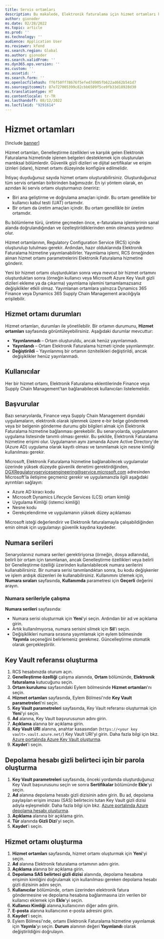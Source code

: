 ```yaml
---
title: Servis ortamları
description: Bu makalede, Elektronik faturalama için hizmet ortamları hakkında bilgi sağlanmakta ve bunların nasıl ayarlanacağı açıklanmaktadır.
author: gionoder
ms.date: 02/28/2022
ms.topic: article
ms.prod: ''
ms.technology: ''
audience: Application User
ms.reviewer: kfend
ms.search.region: Global
ms.author: gionoder
ms.search.validFrom: ''
ms.dyn365.ops.version: ''
ms.custom: ''
ms.assetid: ''
ms.search.form: ''
ms.openlocfilehash: ff6f50ff78676f5efed7d905fb622ad662b541d7
ms.sourcegitcommit: 87e727005399c82cbb6509f5ce9fb33d18928d30
ms.translationtype: HT
ms.contentlocale: tr-TR
ms.lasthandoff: 08/12/2022
ms.locfileid: "9291614"
---
```

# <a name="service-environments"></a>Hizmet ortamları

[!include [banner](../includes/banner.md)]

Hizmet ortamları, Genelleştirme özellikleri ve karşılık gelen Elektronik Faturalama hizmetinde işlenen belgeleri desteklemek için oluşturulan mantıksal bölümlerdir. Güvenlik gizli dizileri ve dijital sertifikalar ve erişim izinleri (idare), hizmet ortamı düzeyinde konfigüre edilmelidir.

İhtiyaç duyduğunuz sayıda hizmet ortamı oluşturabilirsiniz. Oluşturduğunuz tüm servis ortamları birbirinden bağımsızdır. En iyi yöntem olarak, en azından iki servis ortamı oluşturmanızı öneririz:

- Biri ana geliştirme ve doğrulama amaçları içindir. Bu ortam genellikle bir kullanıcı kabul testi (UAT) ortamıdır.
- Bir ortam da üretim amaçları içindir. Bu ortam genellikle bir üretim ortamıdır.

Bu bölümleme türü, üretime geçmeden önce, e-faturalama işlemlerinin sanal alanda doğrulandığından ve özelleştirildiklerinden emin olmanıza yardımcı olur.

Hizmet ortamlarının, Regulatory Configuration Service (RCS) içinde oluşturulup tutulması gerekir. Ardından, hazır olduklarında Elektronik Faturalama hizmetine yayımlanabilirler. Yayımlama işlemi, RCS örneğinden alınan hizmet ortamı parametrelerini Elektronik Faturalama hizmetine gönderir.

Yeni bir hizmet ortamı oluşturduktan sonra veya mevcut bir hizmet ortamını oluşturduktan sonra (örneğin kullanıcı veya Microsoft Azure Key Vault gizli dizileri ekleme ya da çıkarma) yayımlama işlemini tamamlamazsanız değişiklikler etkili olmaz. Yayımlanan ortamlara yalnızca Dynamics 365 Finance veya Dynamics 365 Supply Chain Management aracılığıyla erişilebilir.

## <a name="service-environment-statuses"></a>Hizmet ortamı durumları

Hizmet ortamları, durumları ile yönetilebilir. Bir ortamın durumunu, **Hizmet ortamları** sayfasında görüntüleyebilirsiniz. Aşağıdaki durumlar mevcuttur:

- **Yayınlanmadı** – Ortam oluşturuldu, ancak henüz yayınlanmadı.
- **Yayınlandı** – Ortam Elektronik Faturalama hizmeti içinde yayınlanmıştır.
- **Değiştirildi** – Yayınlanmış bir ortamın öznitelikleri değiştirildi, ancak değişiklikler henüz yayınlanmadı.

## <a name="users"></a>Kullanıcılar

Her bir hizmet ortamı, Elektronik Faturalama eklentilerinde Finance veya Supply Chain Management'tan bağlanabilecek kullanıcıları listelemelidir.

## <a name="applications"></a>Başvurular

Bazı senaryolarda, Finance veya Supply Chain Management dışındaki uygulamaların, elektronik olarak işlenmek üzere e-bir belge göndermek veya bir belgenin gönderme durumu gibi bilgileri almak için Elektronik Faturalama hizmetine bağlanması gerekebilir. Bu senaryolarda, uygulamanın uygulama listesinde tanımlı olması gerekir. Bu şekilde, Elektronik Faturalama hizmetine erişimi olur. Uygulamanın aynı zamanda Azure Active Directory'de (Azure AD) uygulama olarak kayıtlı olması ve tanımlamak için nesne kimliği kullanılması gerekir. 

Microsoft, Elektronik Faturalama hizmetine bağlanabilecek uygulamalar üzerinde yüksek düzeyde güvenlik denetimi gerektirdiğinden, <DGXRegulatoryservicesengineering@service.microsoft.com> adresinden Microsoft'la iletişime geçmeniz gerekir ve uygulamanızla ilgili aşağıdaki ayrıntıları sağlayın:

- Azure AD kiracı kodu
- Microsoft Dynamics Lifecycle Services (LCS) ortam kimliği
- Uygulama Kimliği (istemci kimliği)
- Nesne kodu
- Gerekçelendirme ve uygulamanın yüksek düzey açıklaması

Microsoft isteği değerlendirir ve Elektronik faturalamayla çalışabildiğinden emin olmak için uygulamayı güvenlik kaydına kaydeder.

## <a name="number-sequences"></a>Numara serileri

Senaryolarınız numara serileri gerektiriyorsa (örneğin, dosya adlarında), belirli bir ortam için tanımlanan, ancak Genelleştirme özellikleri veya belirli bir Genelleştirme özelliği üzerinden kullanılabilecek numara serilerini kullanabilirsiniz. Bir numara serisi tanımlandıktan sonra, bu kodu değişkenler ve işlem ardışık düzenleri ile kullanabilirsiniz. Kullanımını izlemek için, **Numara sıraları** sayfasında, **Kullanımda** parametresi için **Geçerli** değerini arayın.

### <a name="working-with-number-sequences"></a>Numara serileriyle çalışma
**Numara serileri** sayfasında: 

- Numara serisi oluşturmak için **Yeni**'yi seçin. Ardından bir ad ve açıklama girin. 
- Artık kullanılmıyorsa, numara serisini silmek için **Sil**'i seçin.
- Değişiklikleri numara sırasına yayımlamak için eylem bölmesinde **Yayımla** seçeneğini belirlemeniz gerekmez. Güncelleştirme otomatik olarak gerçekleştirilir.

## <a name="create-a-key-vault-reference"></a>Key Vault referansı oluşturma

1. RCS hesabınızda oturum açın.
2. **Genelleştirme özelliği** çalışma alanında, **Ortam** bölümünde, **Elektronik faturalama** kutucuğunu seçin.
3. **Ortam kurulumu** sayfasındaki Eylem bölmesinde **Hizmet ortamları**'nı seçin.
4. **Hizmet ortamları** sayfasında, Eylem Bölmesi'nde **Key Vault parametreleri**'ni seçin.
5. **Key Vault parametreleri** sayfasında, Key Vault referansı oluşturmak için **Yeni**'yi seçin.
6. **Ad** alanına, Key Vault başvurusunun adını girin.
7. **Açıklama** alanına bir açıklama girin.
8. **Key Vault URI** alanına, anahtar kasasından (`https://<your key vault>.vault.azure.net/`) Key Vault URI'yi girin. Daha fazla bilgi için bkz. [Azure portalında Azure Key Vault oluşturma](e-invoicing-create-azure-key-vault-azure-portal.md).
9. **Kaydet**'i seçin.
    
## <a name="create-a-secret-for-the-storage-account-secret-token"></a>Depolama hesabı gizli belirteci için bir parola oluşturma

1. **Key Vault parametreleri** sayfasında, önceki yordamda oluşturduğunuz Key Vault başvurusunu seçin ve sonra **Sertifikalar** bölümünde **Ekle**'yi seçin.
2. **Ad** alanına depolama hesabı gizli dizisinin adını girin. Bu ad, depolama paylaşılan erişim imzası (SAS) belirtecini tutan Key Vault gizli dizisi adıyla eşleşmelidir. Daha fazla bilgi için bkz. [Azure portalında Azure depolama hesabı oluşturma](e-invoicing-create-azure-storage-account-azure-portal.md). 
3. **Açıklama** alanına bir açıklama girin.
4. **Tür** alanında **Gizli Dizi**'yi seçin.
5. **Kaydet**'i seçin.
    
## <a name="create-a-service-environment"></a>Hizmet ortamı oluşturma

1. **Hizmet ortamları** sayfasında, hizmet ortamı oluşturmak için **Yeni**'yi seçin.
2. **Ad** alanına Elektronik faturalama ortamının adını girin.
3. **Açıklama** alanına bir açıklama girin.
4. **Depolama SAS belirteci gizli dizisi** alanında, depolama hesabına erişimin kimliğini doğrulamak için kullanılması gereken depolama hesabı gizli dizisinin adını seçin.
5. **Kullanıcılar** bölümünde, ortam üzerinden elektronik fatura göndermesine ve depolama hesabına bağlanmasına izin verilen bir kullanıcı eklemek için **Ekle**'yi seçin.
6. **Kullanıcı Kimliği** alanına,kullanıcının diğer adını girin. 
7. **E-posta** alanına kullanıcının e-posta adresini girin.
8. **Kaydet**'i seçin.
9. Eylem Bölmesi'nde, ortamı Elektronik Faturalama hizmetine yayınlamak için **Yayınla**'yı seçin. **Durum** alanının değeri **Yayınlandı** olarak değiştirildiğini doğrulayın.
